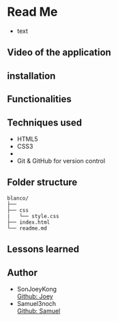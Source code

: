 # Read Me

- text

## Video of the application

## installation 

## Functionalities

## Techniques used
- HTML5
- CSS3
- 
- Git & GitHub for version control


## Folder structure
```plaintext
blanco/
├──
├── css
|   └── style.css
├── index.html
└── readme.md
```

## Lessons learned

## Author

- SonJoeyKong <br>
[Github: Joey](https://github.com/SonJoeyKong)
- Samuel3noch <br> 
[Github: Samuel](https://github.com/Samuel3noch)
